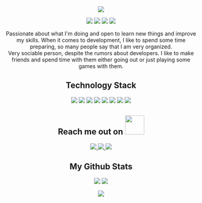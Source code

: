 <p align="center">
 <img src="https://github.com/AdiiiAdiii/AdiiiAdiii/blob/main/images/tenor.gif"/>
</p>

<p align="center">
 
 <img src="https://badges.pufler.dev/visits/ritik307/adiiiadiii"/> 
 <img src="https://badges.pufler.dev/years/adiiiadiii"/> 
 <img src="https://badges.pufler.dev/repos/adiiiadiii"/>
 <img src="https://badges.pufler.dev/commits/monthly/adiiiadiii" />

</p>
<p align = "center">
  Passionate about what I'm doing and open to learn new things and improve my skills. When it comes to development, I like to spend some time preparing, so many people say that I am very organized.
<br>
  Very sociable person, despite the rumors about developers. I like to make friends and spend time with them either going out or just playing some games with them.
</p>
<h2 align="center">Technology Stack </h2>
<!-- <img src="https://github.com/ritik307/ritik307/blob/main/images/laptop.gif" width="50"> -->

<p align="center">

<img src="https://img.shields.io/badge/-HTML5-E34F26?style=flat-square&logo=html5&logoColor=white"/>
<img src="https://img.shields.io/badge/-CSS3-1572B6?style=flat-square&logo=css3"/>
<img src="https://img.shields.io/badge/-Bootstrap-563D7C?style=flat-square&logo=bootstrap"/>
<img src="https://img.shields.io/badge/-JavaScript-black?style=flat-square&logo=javascript"/>
<img src="https://img.shields.io/badge/-Nodejs-black?style=flat-square&logo=Node.js"/>
<img src="https://img.shields.io/badge/-React-black?style=flat-square&logo=react"/>
<img src="https://img.shields.io/badge/-Git-black?style=flat-square&logo=git"/>
<img src="https://img.shields.io/badge/-GitHub-black?style=flat-square&logo=github"/>
</p>

<h2 align="center">Reach me out on <img src="https://media0.giphy.com/media/jqNPzdTTxQfOgOqpO4/source.gif" width="50"></h2>

<p align="center">
 <a href="https://www.instagram.com/adii.degeratu/">
 <img src="https://img.shields.io/badge/-Adrian Degeratu-purple?style=flat-square&logo=instagram&logoColor=white&link=https://www.instagram.com/adii.degeratu/"/> 
 </a>
<a href="mailto: adydegeratu@gmail.com">
 <img src="https://img.shields.io/badge/-Adrian Degeratu-c14438?style=flat-square&logo=Gmail&logoColor=white&link=mailto:ritikpr307@gmail.com"/>
</a>
<a href="https://www.linkedin.com/in/adrian-degeratu/">
 <img src="https://img.shields.io/badge/-Adrian Degeratu-blue?style=flat-square&logo=Linkedin&logoColor=white&link=https://www.linkedin.com/in/adrian-degeratu/"/>
</a>
</p>
<!--
 <a href="https://twitter.com/ritikhere307">
 <img src="https://img.shields.io/badge/-ritikhere307-blue?style=flat-square&logo=twitter&logoColor=white&link=https://twitter.com/ritikhere307"/>
 </a> -->

<h2 align="center">
  My Github Stats
</h2>

<p align = "center">
  <img  src = "https://github-readme-stats.vercel.app/api?username=adiiiadiii&show_icons=true&theme=tokyonight&line_height=27">
  <img src = "https://github-readme-stats.vercel.app/api/top-langs/?username=adiiiadiii&hide=typescript,scss&theme=tokyonight">
</p>

<p align = "center">
 <img  src="https://github-readme-streak-stats.herokuapp.com/?user=adiiiadiii&show_icons=true&locale=en&layout=compact&theme=tokyonight&line_height=0" />
</p> 




<!--
**AdiiiAdiii/AdiiiAdiii** is a ✨ _special_ ✨ repository because its `README.md` (this file) appears on your GitHub profile.

Here are some ideas to get you started:

- 🔭 I’m currently working on ...
- 🌱 I’m currently learning ...
- 👯 I’m looking to collaborate on ...
- 🤔 I’m looking for help with ...
- 💬 Ask me about ...
- 📫 How to reach me: ...
- 😄 Pronouns: ...
- ⚡ Fun fact: ...
-->
